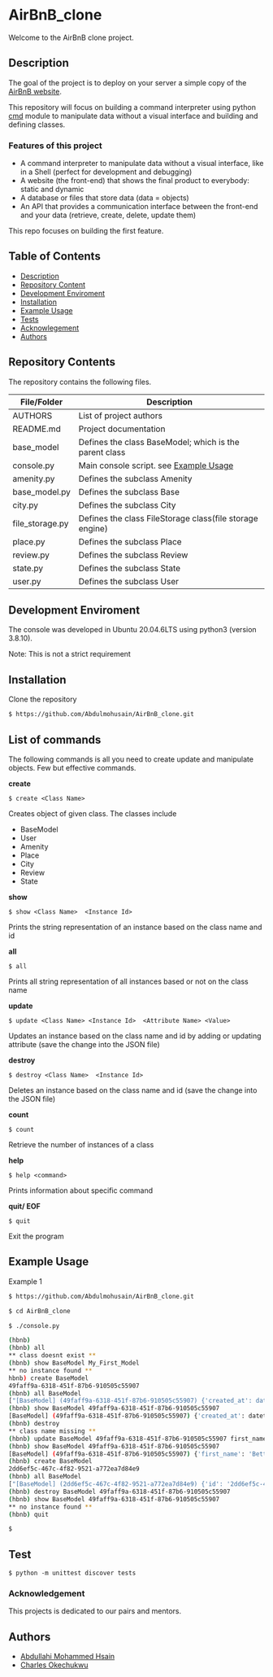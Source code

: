 # AirBnB_clone
 Welcome to the AirBnB clone project.

## Description
 The goal of the project is to deploy on your server a simple copy of the [AirBnB website]("https://www.airbnb.com/").

 This repository will focus on building a command interpreter using python [cmd](https://docs.python.org/3/library/cmd.html) module to manipulate data without a visual interface and building and defining classes.

 
### Features of this project

* A command interpreter to manipulate data without a visual interface, like in a Shell (perfect for development and debugging)
* A website (the front-end) that shows the final product to everybody: static and dynamic
* A database or files that store data (data = objects)
* An API that provides a communication interface between the front-end and your data (retrieve, create, delete, update them)

This repo focuses on building the first feature.

 
## Table of Contents

- [Description](#AirBnB_clone)
- [Repository Content](#Repository-Contents)
- [Development Enviroment](#contributing)
- [Installation](#installation)
- [Example Usage](#example-usage)
- [Tests](#tests)
- [Acknowlegement](#acknowledgement)
- [Authors](#authors)

## Repository Contents
The repository contains the following files.

| File/Folder | Description                           |
| ------------ | ------------------------------------- |
| AUTHORS      | List of project authors               |
| README.md    | Project documentation                 |
| base_model    | Defines the class BaseModel; which is the parent class |
| console.py   | Main console script. see [Example Usage](#example-usage)                  |
| amenity.py | Defines the subclass Amenity             |
| base_model.py | Defines the subclass Base              |
| city.py | Defines the subclass City                    |
| file_storage.py | Defines the class FileStorage class(file storage engine)    |
| place.py | Defines the subclass Place                  |
| review.py | Defines the subclass Review                |
| state.py | Defines the subclass State                  |
| user.py | Defines the subclass User                    |

## Development Enviroment
The console was developed in Ubuntu 20.04.6LTS using python3 (version 3.8.10).

Note: This is not a strict requirement

## Installation

Clone the repository
```bash
$ https://github.com/Abdulmohusain/AirBnB_clone.git
```

## List of commands

The following commands is all you need to create update and manipulate objects. Few but effective commands.


**create**
```
$ create <Class Name>  
```
Creates object of given class. The classes include
- BaseModel 
- User 
- Amenity
- Place
- City
- Review
- State

**show**
```
$ show <Class Name>  <Instance Id>
```
Prints the string representation of an instance based on the class name and id

**all**
```
$ all   
```
Prints all string representation of all instances based or not on the class name

**update**
```
$ update <Class Name> <Instance Id>  <Attribute Name> <Value>
```
Updates an instance based on the class name and id by adding or updating attribute (save the change into the JSON file)

**destroy**
```
$ destroy <Class Name>  <Instance Id>
```
Deletes an instance based on the class name and id (save the change into the JSON file)

**count**
```
$ count
```
Retrieve the number of instances of a class

**help**

```
$ help <command>   
```
Prints information about specific command

**quit/ EOF**

```
$ quit   
```	
Exit the program

## Example Usage
Example 1
```bash
$ https://github.com/Abdulmohusain/AirBnB_clone.git
```
```bash
$ cd AirBnB_clone
```
```bash
$ ./console.py
```
```bash
(hbnb)
(hbnb) all
** class doesnt exist **
(hbnb) show BaseModel My_First_Model
** no instance found **
hbnb) create BaseModel
49faff9a-6318-451f-87b6-910505c55907
(hbnb) all BaseModel
["[BaseModel] (49faff9a-6318-451f-87b6-910505c55907) {'created_at': datetime.datetime(2017, 10, 2, 3, 10, 25, 903293), 'id': '49faff9a-6318-451f-87b6-910505c55907', 'updated_at': datetime.datetime(2017, 10, 2, 3, 10, 25, 903300)}"]
(hbnb) show BaseModel 49faff9a-6318-451f-87b6-910505c55907
[BaseModel] (49faff9a-6318-451f-87b6-910505c55907) {'created_at': datetime.datetime(2017, 10, 2, 3, 10, 25, 903293), 'id': '49faff9a-6318-451f-87b6-910505c55907', 'updated_at': datetime.datetime(2017, 10, 2, 3, 10, 25, 903300)}
(hbnb) destroy
** class name missing **
(hbnb) update BaseModel 49faff9a-6318-451f-87b6-910505c55907 first_name "Betty"
(hbnb) show BaseModel 49faff9a-6318-451f-87b6-910505c55907
[BaseModel] (49faff9a-6318-451f-87b6-910505c55907) {'first_name': 'Betty', 'id': '49faff9a-6318-451f-87b6-910505c55907', 'created_at': datetime.datetime(2017, 10, 2, 3, 10, 25, 903293), 'updated_at': datetime.datetime(2017, 10, 2, 3, 11, 3, 49401)}
(hbnb) create BaseModel
2dd6ef5c-467c-4f82-9521-a772ea7d84e9
(hbnb) all BaseModel
["[BaseModel] (2dd6ef5c-467c-4f82-9521-a772ea7d84e9) {'id': '2dd6ef5c-467c-4f82-9521-a772ea7d84e9', 'created_at': datetime.datetime(2017, 10, 2, 3, 11, 23, 639717), 'updated_at': datetime.datetime(2017, 10, 2, 3, 11, 23, 639724)}", "[BaseModel] (49faff9a-6318-451f-87b6-910505c55907) {'first_name': 'Betty', 'id': '49faff9a-6318-451f-87b6-910505c55907', 'created_at': datetime.datetime(2017, 10, 2, 3, 10, 25, 903293), 'updated_at': datetime.datetime(2017, 10, 2, 3, 11, 3, 49401)}"]
(hbnb) destroy BaseModel 49faff9a-6318-451f-87b6-910505c55907
(hbnb) show BaseModel 49faff9a-6318-451f-87b6-910505c55907
** no instance found **
(hbnb) quit
```
```bash
$ 
```

## Test
```
$ python -m unittest discover tests
```
### Acknowledgement
 This projects is dedicated to our pairs and mentors.

## Authors
- [Abdullahi Mohammed Hsain](https://github.com/Abdulmohusain)
- [ Charles Okechukwu](https://github.com/CharlesOkechukwu)
